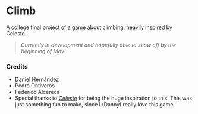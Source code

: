 # Climb
A college final project of a game about climbing, heavily inspired by Celeste.

> *Currently in development and hopefully able to show off by the beginning of May*

### Credits
* Daniel Hernández
* Pedro Ontiveros
* Federico Alcereca
* Special thanks to [*Celeste*](http://www.celestegame.com/) for being the huge inspiration to this. This was just something fun to make, since I (Danny) really love this game.
